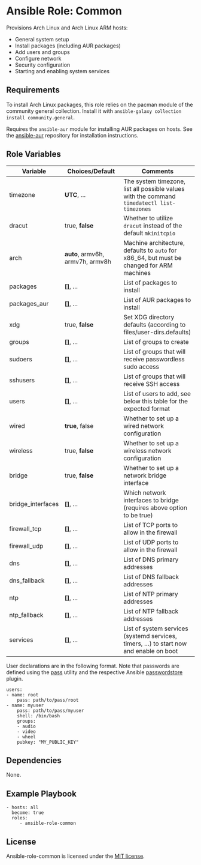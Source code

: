 # Ansible Role: Common

Provisions Arch Linux and Arch Linux ARM hosts:

- General system setup
- Install packages (including AUR packages)
- Add users and groups
- Configure network
- Security configuration
- Starting and enabling system services

## Requirements

To install Arch Linux packages, this role relies on the pacman module of the community general collection. Install it with `ansible-galaxy collection install community.general`.

Requires the `ansible-aur` module for installing AUR packages on hosts. See the [ansible-aur](https://github.com/kewlfft/ansible-aur) repository for installation instructions.

## Role Variables

| Variable          | Choices/**Default**              | Comments                                                                                    |
| ----------------- | -------------------------------- | ------------------------------------------------------------------------------------------- |
| timezone          | **UTC**, …                       | The system timezone, list all possible values with the command `timedatectl list-timezones` |
| dracut            | true, **false**                  | Whether to utilize `dracut` instead of the default `mkinitcpio`                             |
| arch              | **auto**, armv6h, armv7h, armv8h | Machine architecture, defaults to `auto` for x86_64, but must be changed for ARM machines   |
| packages          | **[]**, …                        | List of packages to install                                                                 |
| packages_aur      | **[]**, …                        | List of AUR packages to install                                                             |
| xdg               | true, **false**                  | Set XDG directory defaults (according to files/user-dirs.defaults)                          |
| groups            | **[]**, …                        | List of groups to create                                                                    |
| sudoers           | **[]**, …                        | List of groups that will receive passwordless sudo access                                   |
| sshusers          | **[]**, …                        | List of groups that will receive SSH access                                                 |
| users             | **[]**, …                        | List of users to add, see below this table for the expected format                          |
| wired             | **true**, false                  | Whether to set up a wired network configuration                                             |
| wireless          | true, **false**                  | Whether to set up a wireless network configuration                                          |
| bridge            | true, **false**                  | Whether to set up a network bridge interface                                                |
| bridge_interfaces | **[]**, …                        | Which network interfaces to bridge (requires above option to be true)                       |
| firewall_tcp      | **[]**, …                        | List of TCP ports to allow in the firewall                                                  |
| firewall_udp      | **[]**, …                        | List of UDP ports to allow in the firewall                                                  |
| dns               | **[]**, …                        | List of DNS primary addresses                                                               |
| dns_fallback      | **[]**, …                        | List of DNS fallback addresses                                                              |
| ntp               | **[]**, …                        | List of NTP primary addresses                                                               |
| ntp_fallback      | **[]**, …                        | List of NTP fallback addresses                                                              |
| services          | **[]**, …                        | List of system services (systemd services, timers, …) to start now and enable on boot       |

User declarations are in the following format. Note that passwords are defined using the [pass](https://www.passwordstore.org/) utility and the respective Ansible [passwordstore](https://docs.ansible.com/ansible/latest/plugins/lookup/passwordstore.html) plugin.

    users:
    - name: root
        pass: path/to/pass/root
    - name: myuser
        pass: path/to/pass/myuser
        shell: /bin/bash
        groups:
        - audio
        - video
        - wheel
        pubkey: "MY_PUBLIC_KEY"

## Dependencies

None.

## Example Playbook

    - hosts: all
      become: true
      roles:
         - ansible-role-common

## License

Ansible-role-common is licensed under the [MIT license](https://github.com/zaszi/ansible-role-common/blob/master/LICENSE).
